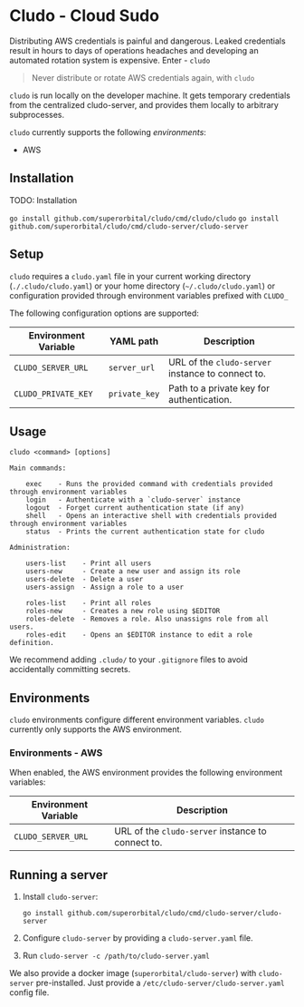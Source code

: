 # Cludo - Cloud Sudo

Distributing AWS credentials is painful and dangerous.  Leaked credentials result in hours to days of operations headaches and developing an automated rotation system is expensive. Enter - `cludo`

> Never distribute or rotate AWS credentials again, with `cludo`

`cludo` is run locally on the developer machine.  It gets temporary credentials from the centralized cludo-server, and provides them locally to arbitrary subprocesses.

`cludo` currently supports the following _environments_:

- AWS

## Installation

TODO: Installation

`go install github.com/superorbital/cludo/cmd/cludo/cludo`
`go install github.com/superorbital/cludo/cmd/cludo-server/cludo-server`

## Setup

`cludo` requires a `cludo.yaml` file in your current working directory (`./.cludo/cludo.yaml`) or your home directory (`~/.cludo/cludo.yaml`) or configuration provided through environment variables prefixed with `CLUDO_`

The following configuration options are supported:

Environment Variable | YAML path | Description
-------------------- | --------- | -----------
`CLUDO_SERVER_URL` | `server_url` | URL of the `cludo-server` instance to connect to.
`CLUDO_PRIVATE_KEY` | `private_key` | Path to a private key for authentication.

## Usage

```
cludo <command> [options]

Main commands:

    exec    - Runs the provided command with credentials provided through environment variables
    login   - Authenticate with a `cludo-server` instance
    logout  - Forget current authentication state (if any)
    shell   - Opens an interactive shell with credentials provided through environment variables
    status  - Prints the current authentication state for cludo

Administration:

    users-list    - Print all users
    users-new     - Create a new user and assign its role
    users-delete  - Delete a user
    users-assign  - Assign a role to a user

    roles-list    - Print all roles
    roles-new     - Creates a new role using $EDITOR
    roles-delete  - Removes a role. Also unassigns role from all users.
    roles-edit    - Opens an $EDITOR instance to edit a role definition.
```


We recommend adding `.cludo/` to your `.gitignore` files to avoid accidentally committing secrets.

## Environments

`cludo` environments configure different environment variables. `cludo` currently only supports the AWS environment.

### Environments - AWS

When enabled, the AWS environment provides the following environment variables:

Environment Variable | Description
-------------------- | -----------
`CLUDO_SERVER_URL` | URL of the `cludo-server` instance to connect to.

## Running a server

1. Install `cludo-server`:

   ```
   go install github.com/superorbital/cludo/cmd/cludo-server/cludo-server
   ```

2. Configure `cludo-server` by providing a `cludo-server.yaml` file.
3. Run `cludo-server -c /path/to/cludo-server.yaml`

We also provide a docker image (`superorbital/cludo-server`) with `cludo-server` pre-installed. Just provide a `/etc/cludo-server/cludo-server.yaml` config file.
